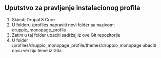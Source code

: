 ## Uputstvo za pravljenje instalacionog profila

1. Skinuti Drupal 8 Core
2. U folderu /profiles napraviti novi folder sa nazivom: druppio_monopage_profile
3. Zatim u taj folder ubaciti sadržaj iz ove Git repozitorije
4. U folder /profiles/druppio_monopage_profile/themes/druppio_monopage ubaciti novu verziju teme iz Gita
